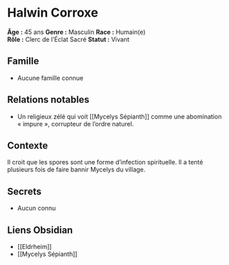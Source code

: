# Halwin Corroxe

**Âge :** 45 ans
**Genre :** Masculin
**Race :** Humain(e)  
**Rôle :** Clerc de l’Éclat Sacré
**Statut :** Vivant

## Famille
- Aucune famille connue

## Relations notables
- Un religieux zélé qui voit [[Mycelys Sépianth]] comme une abomination « impure », corrupteur de l’ordre naturel.
## Contexte
Il croit que les spores sont une forme d’infection spirituelle. Il a tenté plusieurs fois de faire bannir Mycelys du village.

## Secrets
- Aucun connu

## Liens Obsidian
- [[Eldrheim]]
- [[Mycelys Sépianth]]
